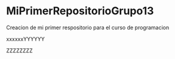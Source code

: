 # MiPrimerRepositorioGrupo13
 Creacion de mi primer respositorio para el curso de programacion 
 
 xxxxxxYYYYYY


ZZZZZZZZ
